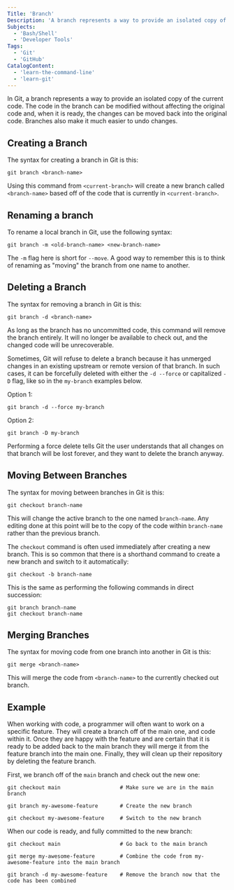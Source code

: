 ```yaml
---
Title: 'Branch'
Description: 'A branch represents a way to provide an isolated copy of the current code which can be modified without affecting the original code.'
Subjects:
  - 'Bash/Shell'
  - 'Developer Tools'
Tags:
  - 'Git'
  - 'GitHub'
CatalogContent:
  - 'learn-the-command-line'
  - 'learn-git'
---
```


In Git, a branch represents a way to provide an isolated copy of the current code. The code in the branch can be modified without affecting the original code and, when it is ready, the changes can be moved back into the original code. Branches also make it much easier to undo changes.

<!-- IMAGE: Standard Git branching with main branch, splitting into two, merging at the end. -->

## Creating a Branch

The syntax for creating a branch in Git is this:

```pseudo
git branch <branch-name>
```

Using this command from `<current-branch>` will create a new branch called `<branch-name>` based off of the code that is currently in `<current-branch>`.

## Renaming a branch

To rename a local branch in Git, use the following syntax:

```pseudo
git branch -m <old-branch-name> <new-branch-name>
```

The `-m` flag here is short for `--move`. A good way to remember this is to think of renaming as "moving" the branch from one name to another.

## Deleting a Branch

The syntax for removing a branch in Git is this:

```pseudo
git branch -d <branch-name>
```

As long as the branch has no uncommitted code, this command will remove the branch entirely. It will no longer be available to check out, and the changed code will be unrecoverable.

Sometimes, Git will refuse to delete a branch because it has unmerged changes in an existing upstream or remote version of that branch. In such cases, it can be forcefully deleted with either the `-d --force` or capitalized `-D` flag, like so in the `my-branch` examples below.

Option 1:

```shell
git branch -d --force my-branch
```

Option 2:

```shell
git branch -D my-branch
```

Performing a force delete tells Git the user understands that all changes on that branch will be lost forever, and they want to delete the branch anyway.

## Moving Between Branches

The syntax for moving between branches in Git is this:

```shell
git checkout branch-name
```

This will change the active branch to the one named `branch-name`. Any editing done at this point will be to the copy of the code within `branch-name` rather than the previous branch.

The `checkout` command is often used immediately after creating a new branch. This is so common that there is a shorthand command to create a new branch and switch to it automatically:

```shell
git checkout -b branch-name
```

This is the same as performing the following commands in direct succession:

```shell
git branch branch-name
git checkout branch-name
```

## Merging Branches

The syntax for moving code from one branch into another in Git is this:

```pseudo
git merge <branch-name>
```

This will merge the code from `<branch-name>` to the currently checked out branch.

## Example

When working with code, a programmer will often want to work on a specific feature. They will create a branch off of the main one, and code within it. Once they are happy with the feature and are certain that it is ready to be added back to the main branch they will merge it from the feature branch into the main one. Finally, they will clean up their repository by deleting the feature branch.

First, we branch off of the `main` branch and check out the new one:

```shell
git checkout main                   # Make sure we are in the main branch

git branch my-awesome-feature       # Create the new branch

git checkout my-awesome-feature     # Switch to the new branch
```

When our code is ready, and fully committed to the new branch:

```shell
git checkout main                   # Go back to the main branch

git merge my-awesome-feature        # Combine the code from my-awesome-feature into the main branch

git branch -d my-awesome-feature    # Remove the branch now that the code has been combined
```
